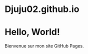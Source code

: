 # Djuju02.github.io
<!DOCTYPE html>
<html>
<head>
    <title>Bienvenue sur Djuju02.github.io</title>
</head>
<body>
    <h1>Hello, World!</h1>
    <p>Bienvenue sur mon site GitHub Pages.</p>
</body>
</html>
